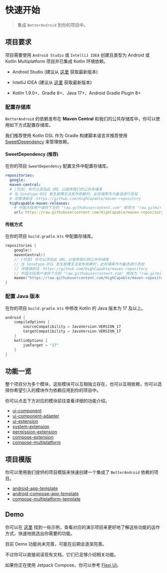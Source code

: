 # 快速开始

> 集成 `BetterAndroid` 到你的项目中。

## 项目要求

项目需要使用 `Android Studio` 或 `IntelliJ IDEA` 创建且类型为 Android 或 Kotlin Multiplatform 项目并已集成 Kotlin 环境依赖。

- Android Studio (建议从 [这里](https://developer.android.com/studio) 获取最新版本)

- IntelliJ IDEA (建议从 [这里](https://www.jetbrains.com/idea) 获取最新版本)

- Kotlin 1.9.0+、Gradle 8+、Java 17+、Android Gradle Plugin 8+

### 配置存储库

`BetterAndroid` 的依赖发布在 **Maven Central** 和我们的公共存储库中，你可以使用如下方式配置存储库。

我们推荐使用 Kotlin DSL 作为 Gradle 构建脚本语言并推荐使用 [SweetDependency](https://github.com/HighCapable/SweetDependency) 来管理依赖。

#### SweetDependency (推荐)

在你的项目 `SweetDependency` 配置文件中配置存储库。

```yaml
repositories:
  google:
  maven-central:
  # (可选) 你可以添加此 URL 以使用我们的公共存储库
  # 当 Sonatype-OSS 发生故障无法发布依赖时，此存储库作为备选进行添加
  # 详情请前往：https://github.com/HighCapable/maven-repository
  highcapable-maven-releases:
    # 中国大陆用户请将下方的 "raw.githubusercontent.com" 修改为 "raw.gitmirror.com"
    url: https://raw.githubusercontent.com/HighCapable/maven-repository/main/repository/releases
```

#### 传统方式

在你的项目 `build.gradle.kts` 中配置存储库。

```kotlin
repositories {
    google()
    mavenCentral()
    // (可选) 你可以添加此 URL 以使用我们的公共存储库
    // 当 Sonatype-OSS 发生故障无法发布依赖时，此存储库作为备选进行添加
    // 详情请前往：https://github.com/HighCapable/maven-repository
    // 中国大陆用户请将下方的 "raw.githubusercontent.com" 修改为 "raw.gitmirror.com"
    maven("https://raw.githubusercontent.com/HighCapable/maven-repository/main/repository/releases")
}
```

### 配置 Java 版本

在你的项目 `build.gradle.kts` 中修改 Kotlin 的 Java 版本为 17 及以上。

```kt
android {
    compileOptions {
        sourceCompatibility = JavaVersion.VERSION_17
        targetCompatibility = JavaVersion.VERSION_17
    }
    kotlinOptions {
        jvmTarget = "17"
    }
}
```

## 功能一览

整个项目分为多个模块，这些模块可以互相独立存在，也可以互相依赖，你可以选择你希望引入的模块作为依赖应用到你的项目中。

你可以点击下方对应的模块前往查看详细的功能介绍。

- [ui-component](../library/ui-component.md)
- [ui-component-adapter](../library/ui-component-adapter.md)
- [ui-extension](../library/ui-extension.md)
- [system-extension](../library/system-extension.md)
- [permission-extension](../library/permission-extension.md)
- [compose-extension](../library/compose-extension.md)
- [compose-multiplatform](../library/compose-multiplatform.md)

## 项目模版

你可以使用我们提供的项目模版来快速创建一个集成了 `BetterAndroid` 依赖的项目。

- [android-app-template](https://github.com/BetterAndroid/android-app-template)
- [android-compose-app-template](https://github.com/BetterAndroid/android-compose-app-template)
- [compose-multiplatform-template](https://github.com/BetterAndroid/compose-multiplatform-template)

## Demo

你可以在 [这里](repo://tree/main/samples) 找到一些示例，查看对应的演示项目来更好地了解这些功能的运作方式，快速地挑选出你需要的功能。

目前 Demo 功能尚未完善，可能在后期会逐渐完善。

不过你可以直接阅读现有文档，它们已足够介绍相关功能。

如果你正在使用 Jetpack Compose，你可以参考 [Flexi UI](https://github.com/BetterAndroid/FlexiUI)。